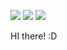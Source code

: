 <p>
  <a href="https://in1004kyu.github.io/" target="_blank"><img src="https://img.shields.io/badge/Blog-%3A)-blue"/></a>
  <a href="mailto:in1004kyu@gmail.com" target="_blank"><img src="https://img.shields.io/badge/in1004kyu@gmail.com-EA4335?style=flat-square&logo=Gmail&logoColor=white"/></a>
  <a href="https://www.linkedin.com/in/inkyuhan/" target="_blank"><img src="https://img.shields.io/badge/inkyuhan-0A66C2?style=flat-square&logo=Linkedin&logoColor=white"/></a>
</p>

HI there! :D   
